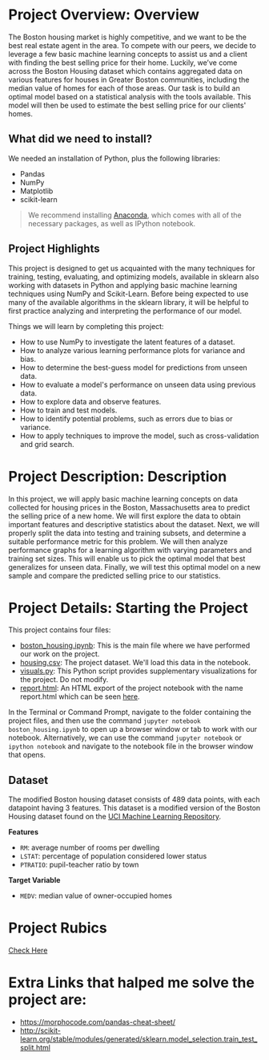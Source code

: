 # Project Overview: Overview
The Boston housing market is highly competitive, and we want to be the best real estate agent in the area. To compete with our peers, we decide to leverage a few basic machine learning concepts to assist us and a client with finding the best selling price for their home. Luckily, we’ve come across the Boston Housing dataset which contains aggregated data on various features for houses in Greater Boston communities, including the median value of homes for each of those areas. Our task is to build an optimal model based on a statistical analysis with the tools available. This model will then be used to estimate the best selling price for our clients' homes.

## What did we need to install?
We needed an installation of Python, plus the following libraries:
* Pandas
* NumPy
* Matplotlib
* scikit-learn

>We recommend installing [Anaconda](https://www.continuum.io/downloads), which comes with all of the necessary packages, as well as IPython notebook.

## Project Highlights
This project is designed to get us acquainted with the many techniques for training, testing, evaluating, and optimizing models, available in sklearn also working with datasets in Python and applying basic machine learning techniques using NumPy and Scikit-Learn. Before being expected to use many of the available algorithms in the sklearn library, it will be helpful to first practice analyzing and interpreting the performance of our model.

Things we will learn by completing this project:
* How to use NumPy to investigate the latent features of a dataset.
* How to analyze various learning performance plots for variance and bias.
* How to determine the best-guess model for predictions from unseen data.
* How to evaluate a model's performance on unseen data using previous data.
* How to explore data and observe features.
* How to train and test models.
* How to identify potential problems, such as errors due to bias or variance.
* How to apply techniques to improve the model, such as cross-validation and grid search.

# Project Description: Description
In this project, we will apply basic machine learning concepts on data collected for housing prices in the Boston, Massachusetts area to predict the selling price of a new home. We will first explore the data to obtain important features and descriptive statistics about the dataset. Next, we will properly split the data into testing and training subsets, and determine a suitable performance metric for this problem. We will then analyze performance graphs for a learning algorithm with varying parameters and training set sizes. This will enable us to pick the optimal model that best generalizes for unseen data. Finally, we will test this optimal model on a new sample and compare the predicted selling price to our statistics.

# Project Details: Starting the Project
This project contains four files:

* [boston_housing.ipynb](https://github.com/beingjainparas/Udacity-Predicting_boston_housing_prices/blob/master/boston_housing.ipynb): This is the main file where we have performed our work on the project.
* [housing.csv](https://github.com/beingjainparas/Udacity-Predicting_boston_housing_prices/blob/master/housing.csv): The project dataset. We'll load this data in the notebook.
* [visuals.py](https://github.com/beingjainparas/Udacity-Predicting_boston_housing_prices/blob/master/visuals.py): This Python script provides supplementary visualizations for the project. Do not modify.
* [report.html](https://github.com/beingjainparas/Udacity-Predicting_boston_housing_prices/blob/master/report.html): An HTML export of the project notebook with the name report.html which can be seen [here](https://beingjainparas.github.io/Udacity-Predicting_boston_housing_prices/report.html).

In the Terminal or Command Prompt, navigate to the folder containing the project files, and then use the command `jupyter notebook boston_housing.ipynb` to open up a browser window or tab to work with our notebook. Alternatively, we can use the command `jupyter notebook` or `ipython notebook` and navigate to the notebook file in the browser window that opens.

## Dataset
The modified Boston housing dataset consists of 489 data points, with each datapoint having 3 features. This dataset is a modified version of the Boston Housing dataset found on the [UCI Machine Learning Repository](https://archive.ics.uci.edu/ml/datasets/Housing).

**Features**
* `RM`: average number of rooms per dwelling
* `LSTAT`: percentage of population considered lower status
* `PTRATIO`: pupil-teacher ratio by town

**Target Variable**
* `MEDV`: median value of owner-occupied homes

# Project Rubics
[Check Here](https://review.udacity.com/#!/rubrics/103/view)

# Extra Links that halped me solve the project are:
* https://morphocode.com/pandas-cheat-sheet/
* http://scikit-learn.org/stable/modules/generated/sklearn.model_selection.train_test_split.html
